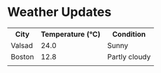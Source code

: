 # Weather Updates

<!-- WEATHER-UPDATE-START -->
<table><tr><th>City</th><th>Temperature (°C)</th><th>Condition</th></tr><tr><td>Valsad</td><td>24.0</td><td>Sunny</td></tr><tr><td>Boston</td><td>12.8</td><td>Partly cloudy</td></tr><tr><td></td><td></td><td></td></tr></table>
<!-- WEATHER-UPDATE-END -->
